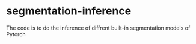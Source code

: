 # segmentation-inference
The code is to do the inference of diffrent built-in segmentation models of Pytorch
